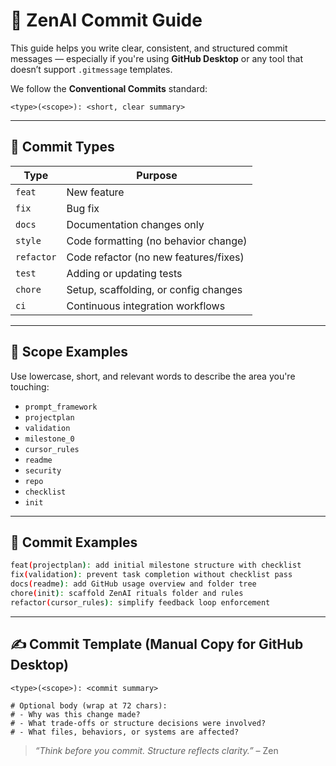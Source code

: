 # 🧾 ZenAI Commit Guide

This guide helps you write clear, consistent, and structured commit messages — especially if you're using **GitHub Desktop** or any tool that doesn’t support `.gitmessage` templates.

We follow the **Conventional Commits** standard:

```
<type>(<scope>): <short, clear summary>
```

---

## 🧠 Commit Types

| Type       | Purpose                                |
|------------|----------------------------------------|
| `feat`     | New feature                            |
| `fix`      | Bug fix                                |
| `docs`     | Documentation changes only             |
| `style`    | Code formatting (no behavior change)   |
| `refactor` | Code refactor (no new features/fixes)  |
| `test`     | Adding or updating tests               |
| `chore`    | Setup, scaffolding, or config changes  |
| `ci`       | Continuous integration workflows       |

---

## 🔎 Scope Examples

Use lowercase, short, and relevant words to describe the area you're touching:

- `prompt_framework`
- `projectplan`
- `validation`
- `milestone_0`
- `cursor_rules`
- `readme`
- `security`
- `repo`
- `checklist`
- `init`

---

## 🧪 Commit Examples

```bash
feat(projectplan): add initial milestone structure with checklist
fix(validation): prevent task completion without checklist pass
docs(readme): add GitHub usage overview and folder tree
chore(init): scaffold ZenAI rituals folder and rules
refactor(cursor_rules): simplify feedback loop enforcement
```

---

## ✍️ Commit Template (Manual Copy for GitHub Desktop)

```plaintext
<type>(<scope>): <commit summary>

# Optional body (wrap at 72 chars):
# - Why was this change made?
# - What trade-offs or structure decisions were involved?
# - What files, behaviors, or systems are affected?
```

> _“Think before you commit. Structure reflects clarity.”_ – Zen